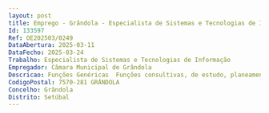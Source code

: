 ```yaml
--- 
layout: post
title: Emprego - Grândola - Especialista de Sistemas e Tecnologias de Informação
Id: 133597
Ref: OE202503/0249
DataAbertura: 2025-03-11
DataFecho: 2025-03-24
Trabalho: Especialista de Sistemas e Tecnologias de Informação
Empregador: Câmara Municipal de Grândola
Descricao: Funções Genéricas  Funções consultivas, de estudo, planeamento, calendarização, avaliação e aplicação de boas práticas, métodos e processos de natureza técnica e ou científica, que fundamentem e preparem a decisão no âmbito dos sistemas e tecnologias de informação  Elaborar, autonomamente ou em grupo, estudos e pareceres no âmbito de sistemas e tecnologias de informação  Gerir e ou participar em projetos de desenvolvimento, implementação ou evolução de sistemas e tecnologias de informação  Planear, coordenar e executar atividades de gestão, administração, monitorização, manutenção, formação e apoio à utilização de sistemas e tecnologias de informação, garantindo o seu bom funcionamento e a segurança da informação tratada e armazenada por estes  Exercer funções com responsabilidade e autonomia técnica, ainda que com enquadramento superior qualificado  Representar o órgão ou serviço em matérias relacionadas com sistemas e tecnologias de informação, tomando opções de índole técnica, enquadradas por diretivas ou orientações superiores. Funções Específicas  Administrar as aplicações informáticas MEDIDATA, GISMAT, NoPaper  Autodesk, Datelka e Wiremaze  Administrar a Firewall Check Point  Administrar os ativos informáticos através dos sistemas SCCM via GLPI  Configurar os equipamentos informáticos  Apoiar os utilizadores  Administrar os servidores Windows e Linux.
CodigoPostal: 7570-281 GRÂNDOLA
Concelho: Grândola
Distrito: Setúbal
--- 
```

